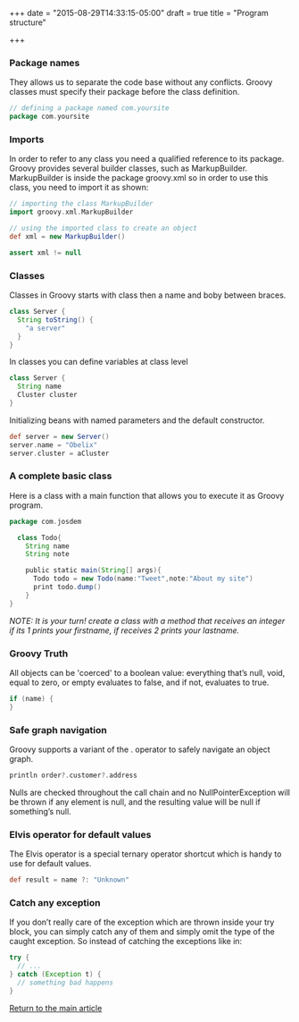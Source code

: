 +++
date = "2015-08-29T14:33:15-05:00"
draft = true
title = "Program structure"

+++

### Package names
They allows us to separate the code base without any conflicts. Groovy classes must specify their package before the class definition.

```groovy
// defining a package named com.yoursite
package com.yoursite
```

### Imports
In order to refer to any class you need a qualified reference to its package. Groovy provides several builder classes, such as MarkupBuilder. MarkupBuilder is inside the package groovy.xml so in order to use this class, you need to import it as shown:

```groovy
// importing the class MarkupBuilder
import groovy.xml.MarkupBuilder

// using the imported class to create an object
def xml = new MarkupBuilder()

assert xml != null
```

### Classes
Classes in Groovy starts with class then a name and boby between braces.

```groovy
class Server {
  String toString() {
    "a server"
  }
}
```

In classes you can define variables at class level

```groovy
class Server {
  String name
  Cluster cluster
}
```

Initializing beans with named parameters and the default constructor.

```groovy
def server = new Server()
server.name = "Obelix"
server.cluster = aCluster
```

### A complete basic class
Here is a class with a main function that allows you to execute it as Groovy program.

```groovy
package com.josdem

  class Todo{
    String name
    String note

    public static main(String[] args){
      Todo todo = new Todo(name:"Tweet",note:"About my site")
      print todo.dump()
    }
}
```

*NOTE: It is your turn! create a class with a method that receives an integer if its 1 prints your firstname, if receives 2 prints your lastname.*

### Groovy Truth
All objects can be 'coerced' to a boolean value: everything that’s null, void, equal to zero, or empty evaluates to false, and if not, evaluates to true.

```groovy
if (name) {
}
```

### Safe graph navigation
Groovy supports a variant of the . operator to safely navigate an object graph.

```groovy
println order?.customer?.address
```

Nulls are checked throughout the call chain and no NullPointerException will be thrown if any element is null, and the resulting value will be null if something’s null.

### Elvis operator for default values
The Elvis operator is a special ternary operator shortcut which is handy to use for default values.

```groovy
def result = name ?: "Unknown"
```

### Catch any exception
If you don’t really care of the exception which are thrown inside your try block, you can simply catch any of them and simply omit the type of the caught exception. So instead of catching the exceptions like in:

```groovy
try {
  // ...
} catch (Exception t) {
  // something bad happens
}
```

[Return to the main article](/techtalk/groovy)
